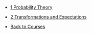 - [1 Probability Theory](/courses/advanced_statistics/1_probability_theory.md)
- [2 Transformations and Expectations](/courses/advanced_statistics/2_transformations_and_expectations.md)

- [Back to Courses](/courses/README.md)